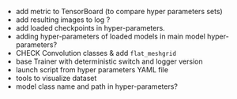 - add metric to TensorBoard (to compare hyper parameters sets)
- add resulting images to log ?
- add loaded checkpoints in hyper-parameters.
- adding hyper-parameters of loaded models in main model hyper-parameters?
- CHECK Convolution classes & add `flat_meshgrid`
- base Trainer with deterministic switch and logger version
- launch script from hyper parameters YAML file
- tools to visualize dataset
- model class name and path in hyper-parameters?
